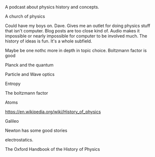 A podcast about physics history and concepts.

A church of physics

Could have my boys on. Dave.
Gives me an outlet for doing physics stuff that isn't computer. Blog posts are too close kind of. Audio makes it impossible or nearly impossible for computer to be involved much.
The history of ideas is fun.
It's a whole subfield.

Maybe be one nothc more in depth in topic choice. Boltzmann factor is good

Planck and the quantum

Particle and Wave optics

Entropy

The boltzmann factor

Atoms

<https://en.wikipedia.org/wiki/History_of_physics>

Galileo

Newton has some good stories

electrostatics.

 The Oxford Handbook of the History of Physics
